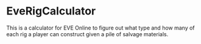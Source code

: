 EveRigCalculator
================

This is a calculator for EVE Online to figure out what type and how many of each rig a player can construct given a pile of salvage materials.

